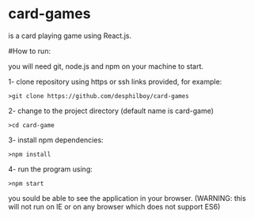 # card-games

is a card playing game using React.js.

#How to run:

you will need git, node.js and npm on your machine to start.

  1- clone repository using https or ssh links provided, for example:

    >git clone https://github.com/desphilboy/card-games

  2- change to the project directory (default name is card-game)

    >cd card-game

  3- install npm dependencies:

    >npm install

  4- run the program using:

    >npm start

 you sould be able to see the application in your browser.
 (WARNING: this will not run on IE or on any browser which does not support ES6)
